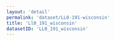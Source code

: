 ```yaml
---
layout: 'detail'
permalink: 'dataset/LL0-191-wisconsin'
title: 'Ll0_191_wisconsin'
datasetID: 'LL0_191_wisconsin'
---
```

